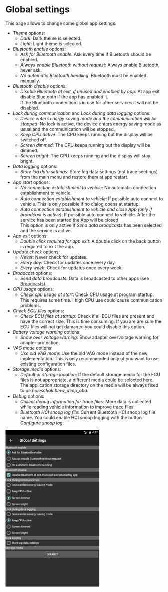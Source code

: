 # Global settings
This page allows to change some global app settings.  
* _Theme_ options:
  * _Dark_: Dark theme is selected.
  * _Light_: Light theme is selected.
* _Bluetooth enable_ options:
  * _Ask for Bluetooth enable_: Ask every time if Bluetooth should be enabled.
  * _Always enable Bluetooth without request_: Always enable Bluetooth, never ask.
  * _No automatic Bluetooth handling_: Bluetooth must be enabled manually.
* _Bluetooth disable_ options:
  * _Disable Bluetooth at exit, if unused and enabled by app_: At app exit disable Bluetooth if the app has enabled it.  
  If the Bluetooth connection is in use for other services it will not be disabled.
* _Lock during communication_ and _Lock during data logging_ options:
  * _Device enters energy saving mode and the communication will be stopped_: No lock is active, the device enters energy saving mode as usual and the communication will be stopped.
  * _Keep CPU active_: The CPU keeps running but the display will be switched off.
  * _Screen dimmed_: The CPU keeps running but the display will be dimmed.
  * _Screen bright_: The CPU keeps running and the display will stay bright.
* _Data logging_ options:
  * _Store log data settings_: Store log data settings (not trace seetings) from the main menu and restore them at app restart.
* _App start_ options:
  * _No connection establishment to vehicle_: No automatic connection establishment to vehicle.
  * _Auto connection establishment to vehicle_: If possible auto connect to vehicle. This is only possible if no dialog opens at startup.
  * _Auto connection establishment to vehicle and close App (only if broadcast is active)_: If possible auto connect to vehicle. After the service has been started the App will be closed.  
  This option is only active if _Send data broadcasts_ has been selected and the service is active.
* _App exit_ options:
  * _Double click required for app exit_: A double click on the back button is required to exit the app.
* _Update check_ options:
  * _Never_: Never check for updates.
  * _Every day_: Check for updates once every day.
  * _Every week_: Check for updates once every week.
* _Broadcast_ options:
  * _Send data broadcasts_: Data is broadcasted to other apps (see [Broadcasts](Page_specification.md#broadcasts)).
* _CPU usage_ options:
  * _Check cpu usage at start_: Check CPU usage at program startup. This requires some time. I high CPU use could cause communication problems.
* _Check ECU files_ options:
  * _Check ECU files at startup_: Check if all ECU files are present and have the correct size. This is time consuming. If you are are sure the ECU files will not get damaged you could disable this option.
* _Battery voltage warning_ options:
  * _Show over voltage warning_: Show adapter overvoltage warning for adapter protection.
* _VAG mode_ options:
  * _Use old VAG mode_: Use the old VAG mode instead of the new implementation. This is only recommended only of you want to use existing configuration files.
* _Storage media_ options:
  * _Default or storage location_: If the default storage media for the ECU files is not appropriate, a different media could be selected here.  
  The application storage directory on the media will be always fixed to _de.holeschak.bmw_deep_obd_.
* _Debug_ options:
  * _Collect debug information for trace files_: More data is collected while reading vehicle information to improve trace files.
  * _Bluetooth HCI snoop log file_: Current Bluetooth HCI snoop log file name. You could enable HCI snoop logging with the button _Configure snoop log_.

![Global settings](GlobalSettings_AppGlobalSettingsSmall.png)
